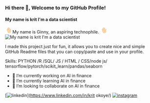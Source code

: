 ### Hi there 👋, Welcome to my GitHub Profile!
#### My name is krit I'm a data scientist
<img src="./assets/waving-hand.webp" width="4%"> My name is Ginny, an aspiring technophile. <img src="./assets/waving-hand.webp" width="4%">
![My name is krit I'm a data scientist](https://www.datanami.com/wp-content/uploads/2018/09/data_science_shutterstock_shutterstock_Trueffelpix-768x237.jpg)

I made this project just for fun, it allows you to create nice and simple GitHub Readme files that you can copy/paste and use in your profile.

Skills:  PYTHON /R /SQL/ JS / HTML / CSS/node js/ tensorflow/pytorch/scikit_learn/pandas/seaborn

- 🔭 I’m currently working on AI in finance 
- 🌱 I’m currently learning AI in finance 
- 👯 I’m looking to collaborate on AI in finance 


[<img src='https://cdn.jsdelivr.net/npm/simple-icons@3.0.1/icons/linkedin.svg' alt='linkedin' height='40'>](https://www.linkedin.com/in/krit okoye/)  [<img src='https://cdn.jsdelivr.net/npm/simple-icons@3.0.1/icons/instagram.svg' alt='instagram' height='40'>](https://www.instagram.com/t.boy__jr/)  


